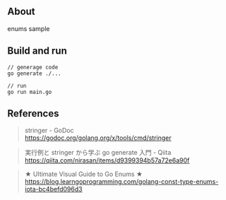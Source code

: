 ## About

enums sample

## Build and run

```
// generage code
go generate ./...

// run
go run main.go
```

## References

> stringer - GoDoc  
> https://godoc.org/golang.org/x/tools/cmd/stringer

> 実行例と stringer から学ぶ go generate 入門 - Qiita  
> https://qiita.com/nirasan/items/d9399394b57a72e6a90f

> ★ Ultimate Visual Guide to Go Enums ★  
> https://blog.learngoprogramming.com/golang-const-type-enums-iota-bc4befd096d3

